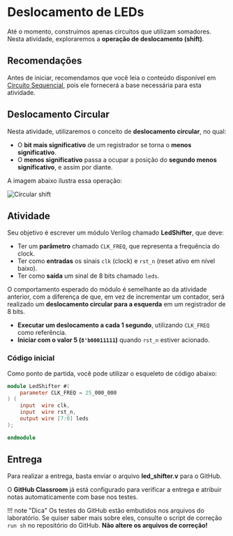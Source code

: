 # Deslocamento de LEDs  

Até o momento, construímos apenas circuitos que utilizam somadores. Nesta atividade, exploraremos a **operação de deslocamento (shift)**.  

## Recomendações  

Antes de iniciar, recomendamos que você leia o conteúdo disponível em [Circuito Sequencial](verilogCircuitoSequencial/), pois ele fornecerá a base necessária para esta atividade.  

## Deslocamento Circular  

Nesta atividade, utilizaremos o conceito de **deslocamento circular**, no qual:  

- O **bit mais significativo** de um registrador se torna o **menos significativo**.  
- O **menos significativo** passa a ocupar a posição do **segundo menos significativo**, e assim por diante.  

A imagem abaixo ilustra essa operação:  

![Circular shift](/img/circular_shifft.png)  

## Atividade  

Seu objetivo é escrever um módulo Verilog chamado **LedShifter**, que deve:  

- Ter um **parâmetro** chamado `CLK_FREQ`, que representa a frequência do clock.  
- Ter como **entradas** os sinais `clk` (clock) e `rst_n` (reset ativo em nível baixo).  
- Ter como **saída** um sinal de 8 bits chamado `leds`.  

O comportamento esperado do módulo é semelhante ao da atividade anterior, com a diferença de que, em vez de incrementar um contador, será realizado um **deslocamento circular para a esquerda** em um registrador de 8 bits.  

- **Executar um deslocamento a cada 1 segundo**, utilizando `CLK_FREQ` como referência.  
- **Iniciar com o valor 5 (`8'b00011111`)** quando `rst_n` estiver acionado.  

### Código inicial  

Como ponto de partida, você pode utilizar o esqueleto de código abaixo:  

```verilog
module LedShifter #(
    parameter CLK_FREQ = 25_000_000
) (
    input  wire clk,
    input  wire rst_n,
    output wire [7:0] leds
);

endmodule
```

## Entrega  

Para realizar a entrega, basta enviar o arquivo **led_shifter.v** para o GitHub.  

O **GitHub Classroom** já está configurado para verificar a entrega e atribuir notas automaticamente com base nos testes.  

!!! note "Dica"
    Os testes do GitHub estão embutidos nos arquivos do laboratório. Se quiser saber mais sobre eles, consulte o script de correção `run sh` no repositório do GitHub. **Não altere os arquivos de correção!**  
